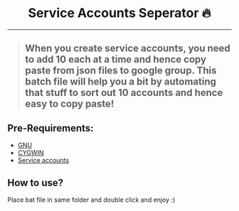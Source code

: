 <h1 align="center">Service Accounts Seperator 🔥</h1> 


<hr>

> ## When you create service accounts, you need to add 10 each at a time and hence copy paste from json files to google group. This batch file will help you a bit by automating that stuff to sort out 10 accounts and hence easy to copy paste!


## Pre-Requirements:
- [GNU](http://gnuwin32.sourceforge.net/install.html)
- [CYGWIN](https://cygwin.com/)
- [Service accounts](https://github.com/xyou365/AutoRclone#step-2-generate-service-accounts-what-is-service-account-how-to-use-service-account-in-rclone) 

## How to use?
Place bat file in same folder and double click and enjoy :)
